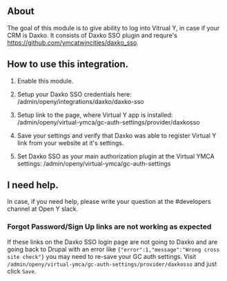 ## About
The goal of this module is to give ability
to log into Vitrual Y, in case if your CRM is Daxko.
It consists of Daxko SSO plugin and
requre's https://github.com/ymcatwincities/daxko_sso.

## How to use this integration.

1. Enable this module.
2. Setup your Daxko SSO credentials
here: /admin/openy/integrations/daxko/daxko-sso
3. Setup link to the page, where Virtual Y
app is installed: /admin/openy/virtual-ymca/gc-auth-settings/provider/daxkosso

4. Save your settings and verify that Daxko was
able to register Virtual Y link from your website at it's settings.
5. Set Daxko SSO as your main authorization plugin
at the Virtual YMCA settings: /admin/openy/virtual-ymca/gc-auth-settings

## I need help.
In case, if you need help, please write your question
at the #developers channel at Open Y slack.

### Forgot Password/Sign Up links are not working as expected

If these links on the Daxko SSO login page are not going to Daxko and are going back to Drupal with an error like `{"error":1,"message":"Wrong cross site check"}` you may need to re-save your GC auth settings. Visit `/admin/openy/virtual-ymca/gc-auth-settings/provider/daxkosso` and just click `Save`.
